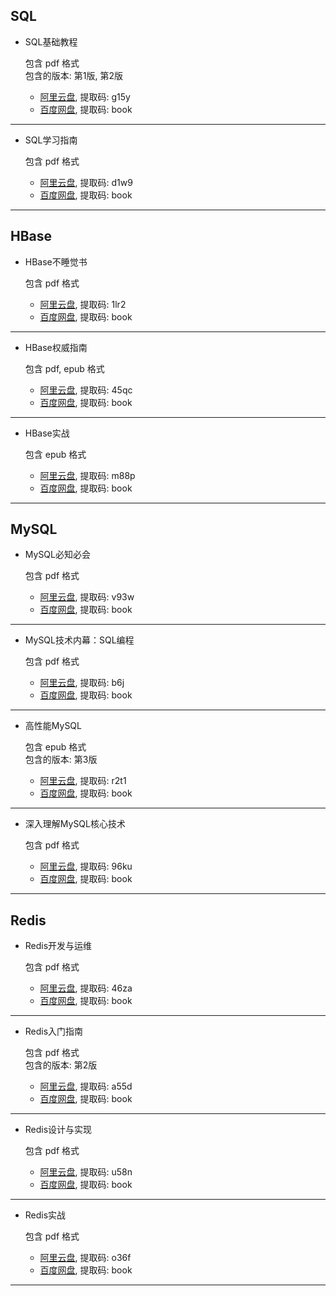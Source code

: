 ## SQL

- SQL基础教程

  包含 pdf 格式  
  包含的版本: 第1版, 第2版  

  - [阿里云盘](https://www.aliyundrive.com/s/r3ksu8adc9x), 提取码: g15y
  - [百度网盘](https://pan.baidu.com/s/1CBEMPd1G3_ZYAT61ClkcwQ), 提取码: book
***
- SQL学习指南

  包含 pdf 格式  

  - [阿里云盘](https://www.aliyundrive.com/s/MfGAg9QBsaa), 提取码: d1w9
  - [百度网盘](https://pan.baidu.com/s/1Nr_EQvathIuf4cblTdE1_g), 提取码: book
***

## HBase

- HBase不睡觉书

  包含 pdf 格式  

  - [阿里云盘](https://www.aliyundrive.com/s/MFV8fLmtE3A), 提取码: 1lr2
  - [百度网盘](https://pan.baidu.com/s/1446Y9tN7JgLOx4dop67E5Q), 提取码: book
***
- HBase权威指南

  包含 pdf, epub 格式  

  - [阿里云盘](https://www.aliyundrive.com/s/pgqgtQyHUWh), 提取码: 45qc
  - [百度网盘](https://pan.baidu.com/s/1JCzOw8qLxmsqXn-YNUSA-g), 提取码: book
***
- HBase实战

  包含 epub 格式  

  - [阿里云盘](https://www.aliyundrive.com/s/bg92GUYkMvp), 提取码: m88p
  - [百度网盘](https://pan.baidu.com/s/1s5xyaAS9WoeC-Igr0QXkLg), 提取码: book
***

## MySQL

- MySQL必知必会

  包含 pdf 格式  

  - [阿里云盘](https://www.aliyundrive.com/s/zu1FtsGWSkw), 提取码: v93w
  - [百度网盘](https://pan.baidu.com/s/139VNyfbDFnfRuPo6CHl16Q), 提取码: book
***
- MySQL技术内幕：SQL编程

  包含 pdf 格式  

  - [阿里云盘](https://www.aliyundrive.com/s/DZRr7KC1xBp), 提取码: b6j
  - [百度网盘](https://pan.baidu.com/s/1s5xyaAS9WoeC-Igr0QXkLg), 提取码: book
***
- 高性能MySQL

  包含 epub 格式  
  包含的版本: 第3版  

  - [阿里云盘](https://www.aliyundrive.com/s/K7mfrRxaJa3), 提取码: r2t1
  - [百度网盘](https://pan.baidu.com/s/1CRJAqVXY4J7Ic1ZQ3oCXqA), 提取码: book
***
- 深入理解MySQL核心技术

  包含 pdf 格式  

  - [阿里云盘](https://www.aliyundrive.com/s/aJDLVh8jfHM), 提取码: 96ku
  - [百度网盘](https://pan.baidu.com/s/1AEEHXJIX-KTF8qDw168Dpw), 提取码: book
***

## Redis

- Redis开发与运维

  包含 pdf 格式  

  - [阿里云盘](https://www.aliyundrive.com/s/jpugJF6TSr6), 提取码: 46za
  - [百度网盘](https://pan.baidu.com/s/1ZdsD6XVxhITPP1iJVcFusg), 提取码: book
***
- Redis入门指南

  包含 pdf 格式  
  包含的版本: 第2版  

  - [阿里云盘](https://www.aliyundrive.com/s/sqbCY51hh2J), 提取码: a55d
  - [百度网盘](https://pan.baidu.com/s/1UtKFCIBJpBweBhkGVkr4sw), 提取码: book
***
- Redis设计与实现

  包含 pdf 格式  

  - [阿里云盘](https://www.aliyundrive.com/s/AwbjDSZN8aN), 提取码: u58n
  - [百度网盘](https://pan.baidu.com/s/1Gt7bTl8NkcpeMgpKsB7zCw), 提取码: book
***
- Redis实战

  包含 pdf 格式  

  - [阿里云盘](https://www.aliyundrive.com/s/DMo1y5JbjPs), 提取码: o36f
  - [百度网盘](https://pan.baidu.com/s/1XAHi7E7ACDC9f1pBvqwq1A), 提取码: book
***

